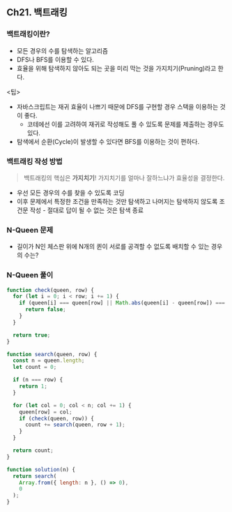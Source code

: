 ## Ch21. 백트래킹

### 백트래킹이란?

- 모든 경우의 수를 탐색하는 알고리즘
- DFS나 BFS를 이용할 수 있다.
- 효율을 위해 탐색하지 않아도 되는 곳을 미리 막는 것을 가지치기(Pruning)라고 한다.

<팁>

- 자바스크립트는 재귀 효율이 나쁘기 때문에 DFS를 구현할 경우 스택을 이용하는 것이 좋다.
  - 코테에선 이를 고려하여 재귀로 작성해도 풀 수 있도록 문제를 제출하는 경우도 있다.
- 탐색에서 순환(Cycle)이 발생할 수 있다면 BFS를 이용하는 것이 편하다.

### 백트래킹 작성 방법

> 백트래킹의 핵심은 **가지치기**!
> 가지치기를 얼마나 잘하느냐가 효율성을 결정한다.

- 우선 모든 경우의 수를 찾을 수 있도록 코딩
- 이후 문제에서 특정한 조건을 만족하는 것만 탐색하고 나머지는 탐색하지 않도록 조건문 작성 - 절대로 답이 될 수 없는 것은 탐색 종료

### N-Queen 문제

- 길이가 N인 체스판 위에 N개의 퀸이 서로를 공격할 수 없도록 배치할 수 있는 경우의 수는?

### N-Queen 풀이

```js
function check(queen, row) {
  for (let i = 0; i < row; i += 1) {
    if (queen[i] === queen[row] || Math.abs(queen[i] - queen[row]) === row - i) {
      return false;
    }
  }

  return true;
}

function search(queen, row) {
  const n = queen.length;
  let count = 0;

  if (n === row) {
    return 1;
  }

  for (let col = 0; col < n; col += 1) {
    queen[row] = col;
    if (check(queen, row)) {
      count += search(queen, row + 1);
    }
  }

  return count;
}

function solution(n) {
  return search(
    Array.from({ length: n }, () => 0),
    0
  );
}
```
